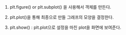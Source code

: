 1. plt.figure() or plt.subplot() 을 사용해서 객체를 만든다.
2. plt.plot()을 통해 최종으로 만들 그래프의 모양을 결정한다.

3. plt.show() : plt.plot으로 설정을 마친 plot을 화면에 보여준다.